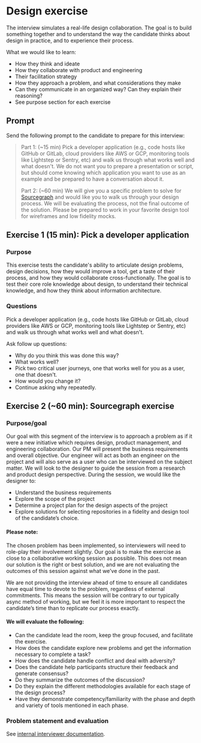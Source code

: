 # Design exercise

The interview simulates a real-life design collaboration. The goal is to build something together and to understand the way the candidate thinks about design in practice, and to experience their process.

What we would like to learn:

- How they think and ideate
- How they collaborate with product and engineering
- Their facilitation strategy
- How they approach a problem, and what considerations they make
- Can they communicate in an organized way? Can they explain their reasoning?
- See purpose section for each exercise

## Prompt

Send the following prompt to the candidate to prepare for this interview:

> Part 1: (~15 min) Pick a developer application (e.g., code hosts like GitHub or GitLab, cloud providers like AWS or GCP, monitoring tools like Lightstep or Sentry, etc) and walk us through what works well and what doesn't. We do not want you to prepare a presentation or script, but should come knowing which application you want to use as an example and be prepared to have a conversation about it.
>
> Part 2: (~60 min) We will give you a specific problem to solve for [Sourcegraph](https://sourcegraph.com/search) and would like you to walk us through your design process. We will be evaluating the process, not the final outcome of the solution. Please be prepared to work in your favorite design tool for wireframes and low fidelity mocks.

## Exercise 1 (15 min): Pick a developer application

### Purpose

This exercise tests the candidate's ability to articulate design problems, design decisions, how they would improve a tool, get a taste of their process, and how they would collaborate cross-functionally. The goal is to test their core role knowledge about design, to understand their technical knowledge, and how they think about information architecture.

### Questions

Pick a developer application (e.g., code hosts like GitHub or GitLab, cloud providers like AWS or GCP, monitoring tools like Lightstep or Sentry, etc) and walk us through what works well and what doesn't.

Ask follow up questions:

- Why do you think this was done this way?
- What works well?
- Pick two critical user journeys, one that works well for you as a user, one that doesn't.
- How would you change it?
- Continue asking why repeatedly.

## Exercise 2 (~60 min): Sourcegraph exercise

### Purpose/goal

Our goal with this segment of the interview is to approach a problem as if it were a new initiative which requires design, product management, and engineering collaboration. Our PM will present the business requirements and overall objective. Our engineer will act as both an engineer on the project and will also serve as a user who can be interviewed on the subject matter. We will look to the designer to guide the session from a research and product design perspective. During the session, we would like the designer to:

- Understand the business requirements
- Explore the scope of the project
- Determine a project plan for the design aspects of the project
- Explore solutions for selecting repositories in a fidelity and design tool of the candidate’s choice.

#### Please note:

The chosen problem has been implemented, so interviewers will need to role-play their involvement slightly. Our goal is to make the exercise as close to a collaborative working session as possible. This does not mean our solution is the right or best solution, and we are not evaluating the outcomes of this session against what we’ve done in the past.

We are not providing the interview ahead of time to ensure all candidates have equal time to devote to the problem, regardless of external commitments. This means the session will be contrary to our typically async method of working, but we feel it is more important to respect the candidate’s time than to replicate our process exactly.

#### We will evaluate the following:

- Can the candidate lead the room, keep the group focused, and facilitate the exercise.
- How does the candidate explore new problems and get the information necessary to complete a task?
- How does the candidate handle conflict and deal with adversity?
- Does the candidate help participants structure their feedback and generate consensus?
- Do they summarize the outcomes of the discussion?
- Do they explain the different methodologies available for each stage of the design process?
- Have they demonstrate competency/familiarity with the phase and depth and variety of tools mentioned in each phase.

### Problem statement and evaluation

See [internal interviewer documentation](https://github.com/sourcegraph/interviews/blob/master/product/product-designer/design-exercise.md).
